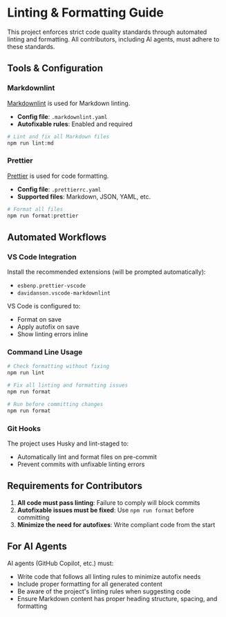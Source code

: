 # Linting & Formatting Guide

This project enforces strict code quality standards through automated linting and formatting. All contributors, including AI agents, must adhere to these standards.

## Tools & Configuration

### Markdownlint

[Markdownlint](https://github.com/DavidAnson/markdownlint) is used for Markdown linting.

- **Config file**: `.markdownlint.yaml`
- **Autofixable rules**: Enabled and required

```bash
# Lint and fix all Markdown files
npm run lint:md
```

### Prettier

[Prettier](https://prettier.io/) is used for code formatting.

- **Config file**: `.prettierrc.yaml`
- **Supported files**: Markdown, JSON, YAML, etc.

```bash
# Format all files
npm run format:prettier
```

## Automated Workflows

### VS Code Integration

Install the recommended extensions (will be prompted automatically):
- `esbenp.prettier-vscode`
- `davidanson.vscode-markdownlint`

VS Code is configured to:
- Format on save
- Apply autofix on save
- Show linting errors inline

### Command Line Usage

```bash
# Check formatting without fixing
npm run lint

# Fix all linting and formatting issues
npm run format

# Run before committing changes
npm run format
```

### Git Hooks

The project uses Husky and lint-staged to:
- Automatically lint and format files on pre-commit
- Prevent commits with unfixable linting errors

## Requirements for Contributors

1. **All code must pass linting**: Failure to comply will block commits
2. **Autofixable issues must be fixed**: Use `npm run format` before committing
3. **Minimize the need for autofixes**: Write compliant code from the start

## For AI Agents

AI agents (GitHub Copilot, etc.) must:
- Write code that follows all linting rules to minimize autofix needs
- Include proper formatting for all generated content
- Be aware of the project's linting rules when suggesting code
- Ensure Markdown content has proper heading structure, spacing, and formatting
